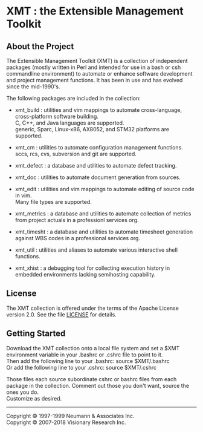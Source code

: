 # XMT : the Extensible Management Toolkit

## About the Project

The Extensible Management Toolkit (XMT) is a collection of independent packages
(mostly written in Perl and intended for use in a bash or csh commandline environment)
to automate or enhance software development and project management functions.
It has been in use and has evolved since the mid-1990's.

The following packages are included in the collection:
- xmt_build :
   utilities and vim mappings to automate cross-language, cross-platform software building.  
   C, C++, and Java languages are supported.   
   generic, Sparc, Linux-x86, AX8052, and STM32 platforms are supported.

- xmt_cm :
   utilities to automate configuration management functions.   
   sccs, rcs, cvs, subversion and git are supported.

- xmt_defect :
   a database and utilities to automate defect tracking.

- xmt_doc :
   utilities to automate document generation from sources.

- xmt_edit :
   utilities and vim mappings to automate editing of source code in vim.  
   Many file types are supported.

- xmt_metrics :
   a database and utilities to automate collection of metrics from project actuals in a professionl services org.

- xmt_timesht :
   a database and utilities to automate timesheet generation against WBS codes in a professional services org.

- xmt_util :
   utilities and aliases to automate various interactive shell functions.

- xmt_xhist :
   a debugging tool for collecting execution history in embedded environments lacking semihosting capability.

## License

The XMT collection is offered under the terms of the Apache License version 2.0.
See the file [LICENSE](LICENSE) for details.

## Getting Started

Download the XMT collection onto a local file system and set a $XMT environment variable in your .bashrc or .cshrc file to point to it.  
Then add the following line to your .bashrc: source $XMT/.bashrc  
Or add the following line to your .cshrc:    source $XMT/.cshrc  

Those files each source subordinate cshrc or bashrc files from each package in the collection.
Comment out those you don't want, source the ones you do.  
Customize as desired.

---------
Copyright &copy; 1997-1999 Neumann & Associates Inc.   
Copyright &copy; 2007-2018 Visionary Research Inc.   


